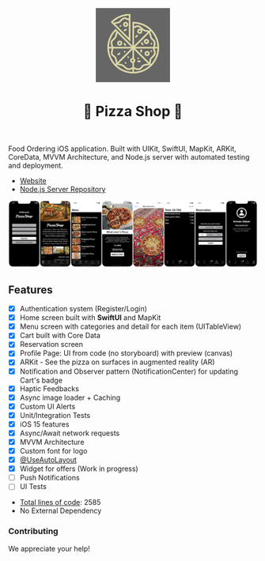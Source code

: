 <div align="center">
<img src="https://raw.githubusercontent.com/armanabkar/PizzaShop/main/PizzaShop/Support%20Files/Assets.xcassets/AppIcon.appiconset/512.png" width="150" height="150" />
<h1><strong>🍕 Pizza Shop 🍕</strong></h1>
</div>
<br>

Food Ordering iOS application. Built with UIKit, SwiftUI, MapKit, ARKit, CoreData, MVVM Architecture, and Node.js server with automated testing and deployment.

- [Website](https://github.com/armanabkar/pizza_shop_server)
- [Node.js Server Repository](https://github.com/armanabkar/pizza_shop_server)

![PizzaShop Screenshots](./Screenshots.png)

## Features

- [x] Authentication system (Register/Login)
- [x] Home screen built with ****SwiftUI**** and MapKit
- [x] Menu screen with categories and detail for each item (UITableView)
- [x] Cart built with Core Data
- [x] Reservation screen
- [x] Profile Page: UI from code (no storyboard) with preview (canvas)
- [x] ARKit - See the pizza on surfaces in augmented reality (AR)
- [x] Notification and Observer pattern (NotificationCenter) for updating Cart's badge
- [x] Haptic Feedbacks
- [x] Async image loader + Caching
- [x] Custom UI Alerts
- [x] Unit/Integration Tests
- [x] iOS 15 features
- [x] Async/Await network requests
- [x] MVVM Architecture
- [X] Custom font for logo
- [x] [@UseAutoLayout](https://medium.com/@armanabkar/useautolayout-ef063bf39c3)
- [x] Widget for offers (Work in progress)
- [ ] Push Notifications
- [ ] UI Tests
- [Total lines of code](https://medium.com/@armanabkar/how-to-calculate-total-lines-of-code-in-xcode-projects-6d5a826f7d30): 2585
- No External Dependency

### Contributing

We appreciate your help!
